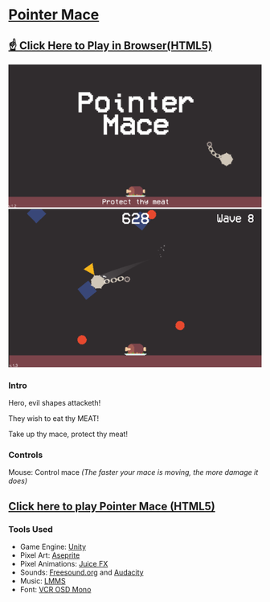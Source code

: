 # [Pointer Mace](https://github.com/FishWash/pointer-mace)
## [☝️ Click Here to Play in Browser(HTML5)](https://github.com/FishWash/pointer-mace)
![Title Image](imgs/pointermace1.PNG)
![Gameplay Image](imgs/pointermace2.PNG)

### Intro
Hero, evil shapes attacketh! 

They wish to eat thy MEAT!

Take up thy mace, protect thy meat!

### Controls
Mouse: Control mace 
*(The faster your mace is moving, the more damage it does)*

## [Click here to play Pointer Mace (HTML5)](https://fishwash.github.io/pointer-mace/)

### Tools Used
- Game Engine: [Unity](https://unity.com/)
- Pixel Art: [Aseprite](https://www.aseprite.org/)
- Pixel Animations: [Juice FX](https://codemanu.itch.io/juicefx)
- Sounds: [Freesound.org](https://freesound.org/) and [Audacity](https://www.audacityteam.org/)
- Music: [LMMS](https://lmms.io/)
- Font: [VCR OSD Mono](https://www.dafont.com/vcr-osd-mono.font)
